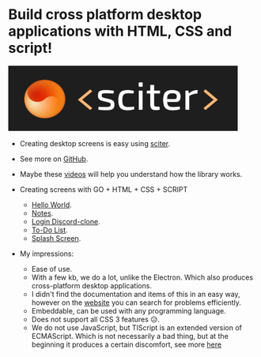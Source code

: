 # Build cross platform desktop applications with HTML, CSS and script!

![Sciter](img/sciter.png)

+ Creating desktop screens is easy using [sciter](https://sciter.com/).
  
+ See more on [GitHub](https://github.com/sciter-sdk/go-sciter).
  
+ Maybe these [videos](https://www.youtube.com/playlist?list=PLub5C2vM5SjKvkbFfposhyg1V2gpXnviM) will help you understand how the library works.
  
+ Creating screens with GO + HTML + CSS + SCRIPT
  
  - [Hello World](ui-hello-world/README.md).
  - [Notes](ui-notes/README.md).
  - [Login Discord-clone](ui-login/README.md).
  - [To-Do List](ui-to-do-list/README.md).
  - [Splash Screen](ui-splash-screen/README.md).


+ My impressions:
  
  - Ease of use.
  - With a few kb, we do a lot, unlike the Electron. Which also produces cross-platform desktop applications.
  - I didn't find the documentation and items of this in an easy way, however on the [website](https://sciter.com/) you can search for problems efficiently.
  - Embeddable, can be used with any programming language.
  - Does not support all CSS 3 features 😥.
  - We do not use JavaScript, but TIScript is an extended version of ECMAScript. Which is not necessarily a bad thing, but at the beginning it produces a certain discomfort, see more [here](https://sciter.com/developers/for-web-programmers/tiscript-vs-javascript/)